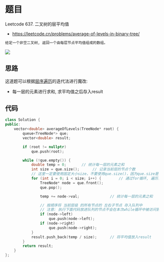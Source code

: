 # 题目
Leetcode 637. 二叉树的层平均值
- https://leetcode.cn/problems/average-of-levels-in-binary-tree/

```txt
给定一个非空二叉树, 返回一个由每层节点平均值组成的数组。
```
![](https://code-thinking-1253855093.file.myqcloud.com/pics/20210203151350500.png)


## 思路
这道题可以根据[层序遍历](../层序遍历_102/题解_102.md)的迭代法进行魔改:
- 每一层的元素进行求和, 求平均值之后存入result


## 代码
```cpp
class Solution {
public:
    vector<double> averageOfLevels(TreeNode* root) {
        queue<TreeNode*> que;
        vector<double> result;

        if (root != nullptr) 
            que.push(root);

        while (!que.empty()) {
            double temp = 0;       // 统计每一层的元素之和
            int size = que.size();      // 记录当前层的节点个数
            // 这里一定要使用固定大小size，不要使用que.size()，因为que.size是不断变化的
            for (int i = 0; i < size; i++) {        // 通过for循环, 遍历当前层级的所有节点
                TreeNode* node = que.front();
                que.pop();

                temp += node->val;              // 统计每一层的元素之和

                // 按顺序将 当前层级 的所有节点的 左右子节点 存入队列中
                // 注意: 执行下面代码放进队列的节点不会在本次while循环中被访问到, 因为size在前面已经固定了
                if (node->left) 
                    que.push(node->left);
                if (node->right) 
                    que.push(node->right);
            }
            result.push_back(temp / size);      // 将平均值放入result
        }
        return result;
    }
};
```


